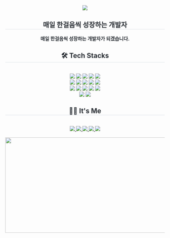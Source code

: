 
<div align= "center">
    <img src="https://capsule-render.vercel.app/api?type=waving&color=0:b4ebfe,100:002561&height=180&text=Hello%20I'm%20seoyoung&animation=&fontColor=ffffff&fontSize=60" />
    </div>
    <div align= "center"> 
    <h2 style="border-bottom: 1px solid #d8dee4; color: #282d33;">   매일 한걸음씩 성장하는 개발자 </h2>  
    <div style="font-weight: 700; font-size: 15px; text-align: center; color: #282d33;"> 매일 한걸음씩 성장하는 개발자가 되겠습니다. </div> 
    </div>
    <div align= "center">
    <h2 style="border-bottom: 1px solid #d8dee4; color: #282d33;"> 🛠️ Tech Stacks </h2> <br> 
    <div style="margin: 0 auto; text-align: center;" align= "center"> <img src="https://img.shields.io/badge/C-A8B9CC?style=flat-square&logo=C&logoColor=white">
          <img src="https://img.shields.io/badge/C++-00599C?style=flat-square&logo=C%2B%2B&logoColor=white">
          <img src="https://img.shields.io/badge/Java-007396?style=flat-square&logo=Java&logoColor=white">
          <img src="https://img.shields.io/badge/Git-F05032?style=flat-square&logo=Git&logoColor=white">
          <img src="https://img.shields.io/badge/Github-181717?style=flat-square&logo=Github&logoColor=white">
          <br/><img src="https://img.shields.io/badge/Javascript-F7DF1E?style=flat-square&logo=Javascript&logoColor=white">
          <img src="https://img.shields.io/badge/HTML5-E34F26?style=flat-square&logo=HTML5&logoColor=white">
          <img src="https://img.shields.io/badge/CSS3-1572B6?style=flat-square&logo=CSS3&logoColor=white">
          <img src="https://img.shields.io/badge/Expo-000020?style=flat-square&logo=Expo&logoColor=white">
          <img src="https://img.shields.io/badge/React-61DAFB?style=flat-square&logo=React&logoColor=white">
          <br/><img src="https://img.shields.io/badge/Node.js-339933?style=flat-square&logo=Node.js&logoColor=white">
          <img src="https://img.shields.io/badge/Spring-6DB33F?style=flat-square&logo=Spring&logoColor=white">
          <img src="https://img.shields.io/badge/Spring Boot-6DB33F?style=flat-square&logo=Spring Boot&logoColor=white">
          <img src="https://img.shields.io/badge/MySQL-4479A1?style=flat-square&logo=MySQL&logoColor=white">
          <img src="https://img.shields.io/badge/Figma-F24E1E?style=flat-square&logo=Figma&logoColor=white">
          <br/><img src="https://img.shields.io/badge/Android-3DDC84?style=flat-square&logo=Android&logoColor=white">
          <img src="https://img.shields.io/badge/Python-3776AB?style=flat-square&logo=Python&logoColor=white">
          </div>
    </div>
    <div align= "center">
    <h2 style="border-bottom: 1px solid #d8dee4; color: #282d33;"> 🧑‍💻 It's Me </h2> <br> 
    <div align= "center"> <a href=https://www.instagram.com/xeesyxxe/> <img src="https://img.shields.io/badge/Instagram-E4405F?style=flat-square&logo=Instagram&logoColor=white&link=https://www.instagram.com/xeesyxxe/"> </a>
         <a href=https://www.notion.so/1bab629f515480118ec5da655cf99d27> <img src="https://img.shields.io/badge/Notion-000000?style=flat-square&logo=Notion&logoColor=white&link=https://www.notion.so/1bab629f515480dcb0e4d0a6f55b3708?v=1bab629f515480f78dc4000c14183acd"> </a>
         <a href=https://dltjdud.tistory.com/> <img src="https://img.shields.io/badge/Tistory-000000?style=flat-square&logo=Tistory&logoColor=white&link=https://dltjdud.tistory.com/"> </a>
         <a href=https://blog.naver.com/dltjdud0702> <img src="https://img.shields.io/badge/Naver-03C75A?style=flat-square&logo=Naver&logoColor=white&link=https://blog.naver.com/dltjdud0702"> </a>
         <a href=mailto:seo0lee22@gmail.com> <img src="https://img.shields.io/badge/Gmail-EA4335?style=flat-square&logo=Gmail&logoColor=white&link=mailto:seo0lee22@gmail.com"> </a>
          </div>  <br> 
    <div align= "center">  
    </div>
<img
  src="https://render.gitanimals.org/farms/dltjdud-0225"
  width="600"
  height="300"
/>
</a>
    </div>
    </div> 
    </div>
